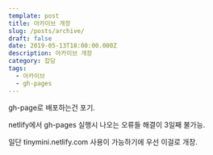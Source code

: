 ```yaml
---
template: post
title: 아카이브 개장
slug: /posts/archive/
draft: false
date: 2019-05-13T18:00:00.000Z
description: 아카이브 개장
category: 잡담
tags:
  - 아카이브
  - gh-pages
---
```


gh-page로 배포하는건 포기.

netlify에서 gh-pages 실행시 나오는 오류들 해결이 3일째 불가능.

일단 <a>tinymini.netlify.com</a> 사용이 가능하기에 우선 이걸로 개장.
